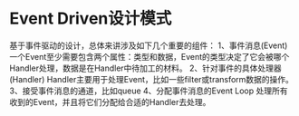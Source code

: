 # Event Driven设计模式
  基于事件驱动的设计，总体来讲涉及如下几个重要的组件：
  1、事件消息(Event)
  一个Event至少需要包含两个属性：类型和数据，Event的类型决定了它会被哪个Handler处理，数据是在Handler中待加工的材料。
  2、针对事件的具体处理器(Handler)
  Handler主要用于处理Event，比如一些filter或transform数据的操作。
  3、接受事件消息的通道，比如queue
  4、分配事件消息的Event Loop
  处理所有收到的Event，并且将它们分配给合适的Handler去处理。